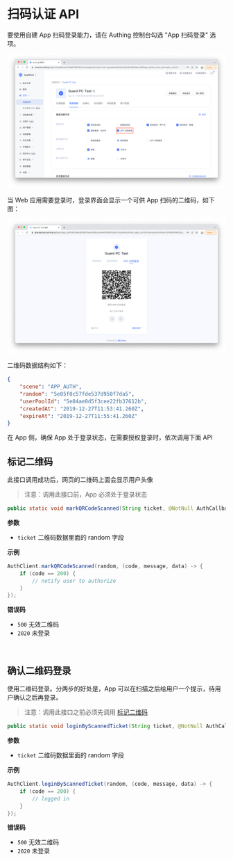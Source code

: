 # 扫码认证 API

<LastUpdated/>

要使用自建 App 扫码登录能力，请在 Authing 控制台勾选 "App 扫码登录" 选项。

![](./images/1.png)

当 Web 应用需要登录时，登录界面会显示一个可供 App 扫码的二维码，如下图：

![](./images/2.png)

二维码数据结构如下：

```json
{
    "scene": "APP_AUTH",
    "random": "5e05f0c57fde537d950f7da5",
    "userPoolId": "5e04ae0d5f3cee22fb37612b",
    "createdAt": "2019-12-27T11:53:41.260Z",
    "expireAt": "2019-12-27T11:55:41.260Z"
}
```

在 App 侧，确保 App 处于登录状态，在需要授权登录时，依次调用下面 API

## 标记二维码

此接口调用成功后，网页的二维码上面会显示用户头像

>注意：调用此接口前，App 必须处于登录状态


```java
public static void markQRCodeScanned(String ticket, @NotNull AuthCallback<JSONObject> callback)
```

**参数**

* `ticket` 二维码数据里面的 random 字段

**示例**

```java
AuthClient.markQRCodeScanned(random, (code, message, data) -> {
    if (code == 200) {
        // notify user to authorize
    }
});
```

**错误码**

* `500` 无效二维码
* `2020` 未登录

<br>

## 确认二维码登录

使用二维码登录。分两步的好处是，App 可以在扫描之后给用户一个提示，待用户确认之后再登录。

>注意：调用此接口之前必须先调用 [标记二维码](#标记二维码)


```java
public static void loginByScannedTicket(String ticket, @NotNull AuthCallback<JSONObject> callback)
```

**参数**

* `ticket` 二维码数据里面的 random 字段

**示例**

```java
AuthClient.loginByScannedTicket(random, (code, message, data) -> {
    if (code == 200) {
        // logged in
    }
});
```

**错误码**

* `500` 无效二维码
* `2020` 未登录

<br>
